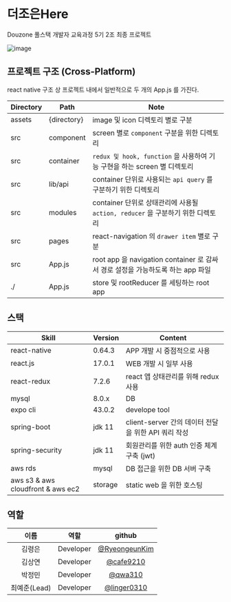 # 더조은Here
Douzone 풀스택 개발자 교육과정 5기 2조 최종 프로젝트

![image](https://user-images.githubusercontent.com/46439700/145102753-1c1b3c56-ad9f-4a7b-b66b-d612761030cf.png)


## 프로젝트 구조 (Cross-Platform)

react native 구조 상 프로젝트 내에서 일반적으로 두 개의 App.js 를 가진다.

|Directory|Path|Note|
|---------|----|----|
|assets | {directory}| image 및 icon 디렉토리 별로 구분|
|src | component| screen 별로 `component` 구분을 위한 디렉토리|
|src | container| `redux 및 hook, function` 을 사용하여 기능 구현을 하는 screen 별 디렉토리|
|src | lib/api| container 단위로 사용되는 `api query` 를 구분하기 위한 디렉토리|
|src | modules| container 단위로 상태관리에 사용될 `action, reducer` 을 구분하기 위한 디렉토리|
|src | pages| react-navigation 의 `drawer item` 별로 구분|
|src | App.js| root app 을 navigation container 로 감싸서 경로 설정을 가능하도록 하는 app 파일|
|./ | App.js | store 및 rootReducer 를 세팅하는 root app|


## 스택
|Skill|Version|Content|
|---------|----|-------|
|react-native | 0.64.3| APP 개발 시 중점적으로 사용|
|react.js | 17.0.1| WEB 개발 시 일부 사용|
|react-redux | 7.2.6| react 앱 상태관리를 위해 redux 사용|
|mysql | 8.0.x| DB|
|expo cli | 43.0.2| develope tool|
|spring-boot | jdk 11| client-server 간의 데이터 전달을 위한 API 쿼리 작성|
|spring-security | jdk 11| 회원관리를 위한 auth 인증 체계 구축 (jwt)|
|aws rds | mysql| DB 접근을 위한 DB 서버 구축|
|aws s3 & aws cloudfront & aws ec2 | storage| static web 을 위한 호스팅|

## 역할
|  이름  | 역할                 | github                                                       |
| :----: | :-------------------: | :-----------------------------------------------------------: |
| 김령은 | Developer | [@RyeongeunKim](https://github.com/RyeongeunKim)            |
| 김상연 | Developer | [@cafe9210](https://github.com/cafe9210)                    |
| 박정민 | Developer | [@qwa310](https://github.com/qwa310)                        |
| 최예준(Lead) | Developer | [@linger0310](https://github.com/linger0310)          |
